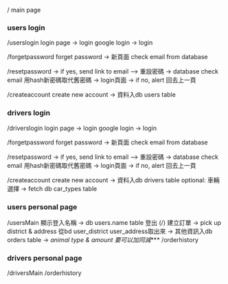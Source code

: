 /
main page

### users login 
/userslogin
login page -> login
google login -> login

   /forgetpassword
forget password -> 新頁面 check email from database 

   /resetpassword 
-> if yes, send link to email —> 重設密碼 -> database check email 用hash新密碼取代舊密碼 -> login頁面
-> if no, alert 回去上一頁

   /createaccount
create new account -> 資料入db users table

### drivers login 
/driverslogin
login page -> login
google login -> login

   /forgetpassword
   forget password -> 新頁面 check email from database 

   /resetpassword 
   -> if yes, send link to email —> 重設密碼 -> database check email 用hash新密碼取代舊密碼 -> login頁面
   -> if no, alert 回去上一頁

   /createaccount
   create new account -> 資料入db drivers table
   optional: 車輛選擇 -> fetch db car_types table

### users personal page
/usersMain
顯示登入名稱 -> db users.name table
登出 (/)
建立訂單 
-> pick up district & address 從bd user_district user_address取出來
-> 其他資訊入db orders table
-> *animal type & amount 要可以加同減****
    /orderhistory

### drivers personal page
/driversMain
     /orderhistory


